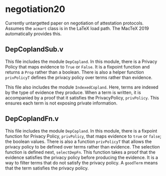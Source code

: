 # negotiation20

Currently untargetted paper on negotiation of attestation protocols.
Assumes the `acmart` class is in the LaTeX load path.  The MacTeX 2019
automatically provides this.


## DepCoplandSub.v

This file includes the module `DepCopland`. In this module, there is a Privacy Policy that maps evidence to `True` or `False`. It is a fixpoint function and returns a `Prop` rather than a boolean. There is also a helper function `privPolicyT` defines the privacy policy over terms rather than evidence.  


This file also includes the module `IndexedCopland`. Here, terms are indexed by the type of evidence they produce. When a term is written, it is accompanied by a proof that it satisfies the PrivacyPolicy, `privPolicy`. This ensures each term is not exposing private information. 

## DepCoplandFn.v 

This file includes the module `DepCopland`. In this module, there is a fixpoint function for Privacy Policy, `privPolicy`, that maps evidence to `true` or `false`; the boolean values. There is also a function `privPolicyT` that allows the privacy policy to be defined over terms rather than evidence. The selection function is defined next, `selectDepFn`. This function takes a proof that the evidence satisfies the privacy policy before producing the evidence. It is a way to filter terms that do not satisfy the privacy policy. A `goodTerm` means that the term satisfies the privacy policy.  


